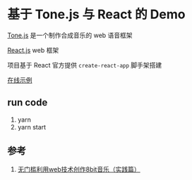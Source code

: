 # 基于 Tone.js 与 React 的 Demo

[Tone.js](https://yarnpkg.com/en/package/tone) 是一个制作合成音乐的 web 语音框架

[React.js](https://reactjs.org/) web 框架

项目基于 React 官方提供 `create-react-app` 脚手架搭建

[在线示例](https://1o82p4081q.codesandbox.io/)

## run code

1. yarn
2. yarn start



## 参考

1. [无门槛利用web技术创作8bit音乐（实践篇）](https://juejin.im/post/5a98f6f5f265da23844005ac)
